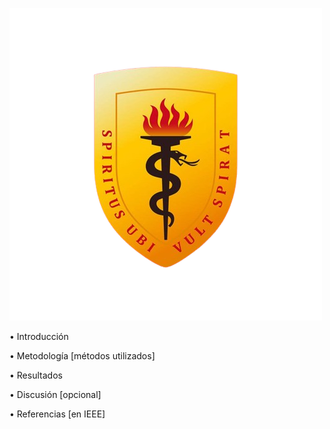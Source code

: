 ![alt text](escudo.png)

• Introducción

• Metodología [métodos utilizados]

• Resultados

• Discusión [opcional]

• Referencias [en IEEE]
